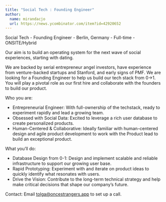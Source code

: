 ```yaml
---
title: "Social Tech : Founding Engineer"
author:
  name: mirandacjo
  url: https://news.ycombinator.com/item?id=42920652
---
```

Social Tech - Founding Engineer - Berlin, Germany - Full-time - ONSITE&#x2F;Hybrid

Our aim is to build an operating system for the next wave of social experiences, starting with dating.

We are backed by serial entrepreneur angel investors, have experience from venture-backed startups and Stanford, and early signs of PMF. We are looking for a Founding Engineer to help us build our tech stack from 0-&gt;1. 
You will play a pivotal role as our first hire and collaborate with the founders to build our product.

Who you are:
 - Entrepreneurial Engineer: With full-ownership of the techstack, ready to experiment rapidly and lead a growing team.
 - Obsessed with Social Data: Excited to leverage a rich user database to create personalized products.
 - Human-Centered &amp; Collaborative: Ideally familiar with human-centered design and agile product development to work with the Product lead to build an exceptional product.

What you’ll do:
 - Database Design from 0-1: Design and implement scalable and reliable infrastructure to support our growing user base.
 - Rapid Prototyping: Experiment with and iterate on product ideas to quickly identify what resonates with users.
 - Drive the Vision: Contribute to the long-term technical strategy and help make critical decisions that shape our company’s future.

Contact: 
Email tolga@oncestrangers.app to set up a call.
<JobApplication />
